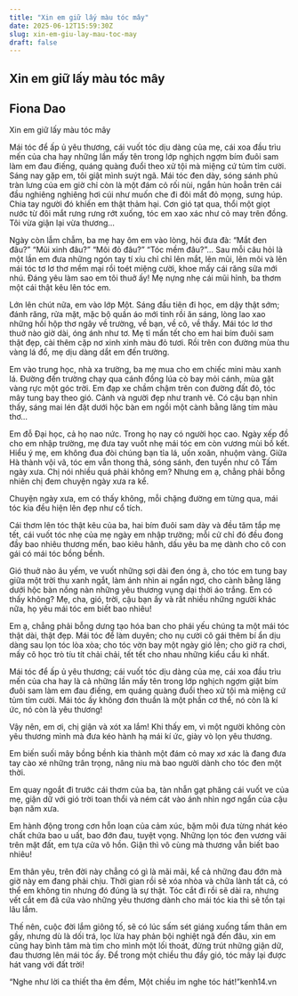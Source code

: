 ```yaml
---
title: "Xin em giữ lấy màu tóc mây"
date: 2025-06-12T15:59:30Z
slug: xin-em-giu-lay-mau-toc-may
draft: false
---
```


## Xin em giữ lấy màu tóc mây

## Fiona Dao

Xin em giữ lấy màu tóc mây

 
Mái tóc để ấp ủ yêu thương, cái vuốt tóc dịu dàng của mẹ, cái xoa đầu trìu mến của cha hay những lần mấy tên trong lớp nghịch ngợm bím đuôi sam làm em đau điếng, quáng quàng đuổi theo xử tội mà miệng cứ tủm tỉm cười.
Sáng nay gặp em, tôi giật mình suýt ngã. Mái tóc đen dày, sóng sánh phủ tràn lưng của em giờ chỉ còn là một đám cỏ rối nùi, ngắn hủn hoẳn trên cái đầu nghiêng nghiêng hơi cúi như muốn che đi đôi mắt đỏ mọng, sưng húp. Chia tay người đó khiến em thật thảm hại. Cơn gió tạt qua, thổi một giọt nước từ đôi mắt rưng rưng rớt xuống, tóc em xao xác như cỏ may trên đồng. Tôi vừa giận lại vừa thương…
 
Ngày  còn lẫm chẫm, ba mẹ hay ôm em vào lòng, hỏi đưa đà: “Mắt đen đâu?” “Mũi xinh đâu?” “Môi đỏ đâu?” “Tóc mềm đâu?”… Sau mỗi câu hỏi là một lần em đưa những ngón tay tí xíu chỉ chỉ lên mắt, lên mũi, lên môi và lên mái tóc tơ lơ thơ mềm mại rồi toét miệng cười, khoe mấy cái răng sữa mới nhú. Đáng yêu làm sao em tôi thuở ấy! Mẹ nựng nhẹ cái mũi hỉnh, ba thơm một cái thật kêu lên tóc em.
 
Lớn lên chút nữa, em vào lớp Một. Sáng đầu tiên đi học, em dậy thật sớm; đánh răng, rửa mặt, mặc bộ quần áo mới tinh rồi ăn sáng, lòng lao xao những hồi hộp thơ ngây về trường, về bạn, về cô, về thầy. Mái tóc lơ thơ thuở nào giờ dài, óng ánh như tơ. Mẹ tỉ mẩn tết cho em hai bím đuôi sam thật đẹp, cài thêm cặp nơ xinh xinh màu đỏ tươi. Rồi trên con đường mùa thu vàng lá đổ, mẹ dịu dàng dắt em đến trường.
 
Em vào trung học, nhà xa trường, ba mẹ mua cho em chiếc mini màu xanh  lá. Đường đến trường chạy qua cánh đồng lúa cò bay mỏi cánh, mùa gặt vàng rực một góc trời. Em đạp xe chầm chậm trên con đường đất đỏ, tóc mây tung bay theo gió. Cảnh và người  đẹp như tranh vẽ. Có cậu bạn nhìn thấy, sáng mai lén đặt dưới hộc bàn em ngồi một cành bằng lăng tím màu thơ…
 
Em đỗ Đại học, cả họ nao nức. Trong họ nay có người học cao. Ngày xếp đồ cho em nhập trường, mẹ đưa tay vuốt nhẹ mái tóc em còn vương mùi bồ kết. Hiểu ý mẹ, em không đua đòi chúng bạn tỉa lá, uốn xoăn, nhuộm vàng. Giữa Hà thành vội vã, tóc em vẫn thong thả, sóng sánh, đen tuyền như cô Tấm ngày xưa.
Chị nói nhiều quá phải không em? Nhưng em ạ, chẳng phải bỗng nhiên chị đem chuyện ngày xưa ra kể.
 
Chuyện ngày xưa, em có thấy không, mỗi chặng đường em từng qua, mái tóc kia đều hiện lên đẹp như cổ tích.
 
Cái thơm lên tóc thật kêu của ba, hai bím đuôi sam dày và đều tăm tắp mẹ tết, cái vuốt tóc nhẹ của mẹ ngày em nhập trường; mỗi cử chỉ đó đều đong đầy bao nhiêu thương mến, bao kiêu hãnh, dấu yêu ba mẹ dành cho cô con gái có mái tóc bồng bềnh.
 
 
Gió thuở nào âu yếm, ve vuốt những sợi  dài đen óng ả, cho tóc em tung bay giữa một trời thu xanh ngắt, làm ánh nhìn ai ngẩn ngơ, cho cành bằng lăng dưới hộc bàn nồng nàn những yêu thương vụng dại thời áo trắng. Em có thấy không? Mẹ, cha, gió, trời, cậu bạn ấy và rất nhiều những người khác nữa, họ yêu mái tóc em biết bao  nhiêu!
 
Em ạ, chẳng phải bỗng dưng tạo hóa ban cho phái yếu chúng ta một mái tóc thật dài, thật đẹp. Mái tóc để làm duyên; cho nụ cười cô gái thêm bí ẩn dịu dàng sau lọn tóc lòa xòa; cho tóc vờn bay một ngày gió lên; cho giờ ra chơi, mấy cô học trò tíu tít chải chải, tết tết cho nhau những kiểu cầu kì nhất.
 
Mái tóc để ấp ủ yêu thương; cái vuốt tóc dịu dàng của mẹ, cái xoa đầu trìu mến của cha hay là cả những lần mấy tên trong lớp nghịch ngợm giật bím đuôi sam làm em đau điếng, em quáng quàng đuổi theo xử tội mà miệng cứ tủm tỉm cười. Mái tóc ấy không đơn thuần là một phần cơ thể, nó còn là kí ức, nó còn là yêu thương!
 
Vậy nên, em ơi, chị giận và xót xa lắm! Khi thấy em, vì một người không còn yêu thương mình mà đưa kéo hành hạ mái kí ức, giày vò lọn yêu thương.
 
Em biến suối mây bồng bềnh kia thành một đám cỏ may xơ xác là đang đưa tay cào xé những trân trọng, nâng niu mà bao người dành cho tóc đen một thời.
 
Em quay ngoắt đi trước cái thơm của ba, tàn nhẫn gạt phăng cái vuốt ve của mẹ, giận dữ với gió trời toan thổi và ném cát vào ánh nhìn ngơ ngẩn của cậu bạn năm xưa.
 
Em hành động trong cơn hỗn loạn của cảm xúc, bặm môi đưa từng nhát kéo chất chứa bao u uất, bao đớn đau, tuyệt vọng. Những lọn tóc đen vương vãi trên mặt đất, em tựa cửa vô hồn. Giận thì vô cùng mà thương vẫn biết bao nhiêu!
 
Em thân yêu, trên đời này chẳng có gì là mãi mãi, kể cả những đau đớn mà giờ này em đang phải chịu. Thời gian rồi sẽ xóa nhòa và chữa lành tất cả, có thể em không tin nhưng đó đúng là sự thật. Tóc cắt đi rồi sẽ dài ra, nhưng vết cắt em đã cứa vào những yêu thương dành cho mái tóc kia thì sẽ tồn tại lâu lắm.
 
Thế nên, cuộc đời lắm giông tố, sẽ có lúc sấm sét giáng xuống tấm thân em gầy, nhưng dù là dối trá, lọc lừa hay phản bội nghiệt ngã đến đâu, xin em cũng hay bình tâm mà tìm cho mình một lối thoát, đừng trút những giận dữ, đau thương lên mái tóc ấy. Để trong một chiều thu đầy gió, tóc mây lại được hát vang với đất trời!
 
“Nghe như lời ca thiết tha êm đềm,
Một chiều im nghe tóc hát!”kenh14.vn
